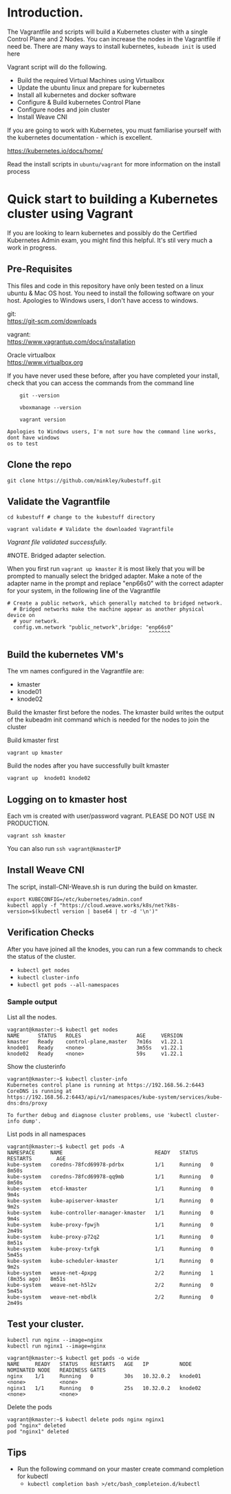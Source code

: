 # Introduction.

The Vagrantfile and scripts will build a Kubernetes cluster with a single Control Plane
and 2 Nodes.  You can increase the nodes in the Vagrantfile if need be.  There are many
ways to install kubernetes,  ```kubeadm init``` is used here

Vagrant script will do the following.
- Build the required Virtual Machines using Virtualbox
- Update the ubuntu linux and prepare for kubernetes
- Install all kubernetes and docker software
- Configure & Build kubernetes Control Plane
- Configure nodes and join cluster
- Install Weave CNI 

If you are going to work with Kubernetes, you must familiarise yourself with 
the kubernetes documentation - which is excellent.

https://kubernetes.io/docs/home/

Read the install scripts in ```ubuntu/vagrant``` for more information on the install process

# Quick start to building a Kubernetes cluster using Vagrant

If you are looking to learn kubernetes and possibly do the Certified Kubernetes Admin exam,
you might find this helpful.  It's stil very much a work in progress.

## Pre-Requisites
This files and code in this repository have only been tested on a linux ubuntu & Mac OS host.
You need to install the following software on your host.   Apologies to Windows users, I don't
have access to windows.


   git:  
          https://git-scm.com/downloads
   
   vagrant:  
         https://www.vagrantup.com/docs/installation
   
   Oracle virtualbox  
         https://www.virtualbox.org
    
If you have never used these before, after you have completed your install, check that you can 
access the commands from the command line

```
    git --version

    vboxmanage --version

    vagrant version 
```
    
    Apologies to Windows users, I'm not sure how the command line works, dont have windows
    os to test 


## Clone the repo
   `git clone https://github.com/minkley/kubestuff.git`

## Validate the Vagrantfile
`cd kubestuff # change to the kubestuff directory`

`vagrant validate # Validate the downloaded Vagrantfile`

*Vagrant file validated successfully.*

#NOTE. Bridged adapter selection.

When you first run `vagrant up kmaster` it is most likely that you will be prompted 
to manually select the bridged adapter.   Make a note of the adapter name in the 
prompt and  replace "enp66s0" with the correct adapter for your system, in the following line of the Vagrantfile

```angular2html
# Create a public network, which generally matched to bridged network.
  # Bridged networks make the machine appear as another physical device on
  # your network.
  config.vm.network "public_network",bridge: "enp66s0"
                                              ^^^^^^^
```
## Build the kubernetes VM's


   The vm names configured in the Vagrantfile are:
   - kmaster
   - knode01
   - knode02

  
  
Build the kmaster first before the nodes.  The kmaster build writes the output
of the kubeadm init command which is needed for the nodes to join the cluster

  Build kmaster first

  `vagrant up kmaster`
   
Build the nodes after you have successfully built kmaster   

   `vagrant up  knode01 knode02`



## Logging on to kmaster host 

   Each vm is created with user/password vagrant. 
   PLEASE DO NOT USE IN PRODUCTION.

   `vagrant ssh kmaster`

   You can also run `ssh vagrant@kmasterIP `

## Install Weave CNI

The script, install-CNI-Weave.sh is run during the build on kmaster.
```angular2html
export KUBECONFIG=/etc/kubernetes/admin.conf
kubectl apply -f "https://cloud.weave.works/k8s/net?k8s-version=$(kubectl version | base64 | tr -d '\n')"
```

## Verification Checks 

After you have joined all the knodes, you can run a few commands to check the status of the cluster.

- `kubectl get nodes`
- `kubectl cluster-info`
- `kubectl get pods --all-namespaces`


### Sample output

List all the nodes.

```
vagrant@kmaster:~$ kubectl get nodes
NAME      STATUS   ROLES                  AGE     VERSION
kmaster   Ready    control-plane,master   7m16s   v1.22.1
knode01   Ready    <none>                 3m55s   v1.22.1
knode02   Ready    <none>                 59s     v1.22.1
```
Show the clusterinfo

```
vagrant@kmaster:~$ kubectl cluster-info
Kubernetes control plane is running at https://192.168.56.2:6443
CoreDNS is running at https://192.168.56.2:6443/api/v1/namespaces/kube-system/services/kube-dns:dns/proxy

To further debug and diagnose cluster problems, use 'kubectl cluster-info dump'.
```
List pods in all namespaces

```
vagrant@kmaster:~$ kubectl get pods -A
NAMESPACE     NAME                              READY   STATUS    RESTARTS        AGE
kube-system   coredns-78fcd69978-pdrbx          1/1     Running   0               8m50s
kube-system   coredns-78fcd69978-qq9mb          1/1     Running   0               8m50s
kube-system   etcd-kmaster                      1/1     Running   0               9m4s
kube-system   kube-apiserver-kmaster            1/1     Running   0               9m2s
kube-system   kube-controller-manager-kmaster   1/1     Running   0               9m4s
kube-system   kube-proxy-fpwjh                  1/1     Running   0               2m49s
kube-system   kube-proxy-p72q2                  1/1     Running   0               8m51s
kube-system   kube-proxy-txfgk                  1/1     Running   0               5m45s
kube-system   kube-scheduler-kmaster            1/1     Running   0               9m2s
kube-system   weave-net-4pxpg                   2/2     Running   1 (8m35s ago)   8m51s
kube-system   weave-net-h5l2v                   2/2     Running   0               5m45s
kube-system   weave-net-mbdlk                   2/2     Running   0               2m49s

```

## Test your cluster.

```
kubectl run nginx --image=nginx
kubectl run nginx1 --image=nginx
```
```
vagrant@kmaster:~$ kubectl get pods -o wide
NAME     READY   STATUS    RESTARTS   AGE   IP          NODE      NOMINATED NODE   READINESS GATES
nginx    1/1     Running   0          30s   10.32.0.2   knode01   <none>           <none>
nginx1   1/1     Running   0          25s   10.32.0.2   knode02   <none>           <none>

```

Delete the pods
```angular2html
vagrant@kmaster:~$ kubectl delete pods nginx nginx1
pod "nginx" deleted
pod "nginx1" deleted

```
## Tips

- Run the following command on your master create command completion for kubectl
  - `kubectl completion bash >/etc/bash_completeion.d/kubectl`

